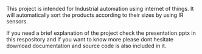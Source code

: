 This project is intended for Industrial automation using internet of things. It will automatically sort the products according to their sizes by using IR sensors.

If you need a brief explanation of the project check the presentation.pptx in this respository 
and if you want to know more please dont hesitate download documentation and source code is also included in it.

